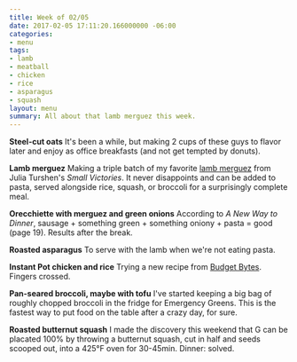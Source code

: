 ```yaml
---
title: Week of 02/05
date: 2017-02-05 17:11:20.166000000 -06:00
categories:
- menu
tags:
- lamb
- meatball
- chicken
- rice
- asparagus
- squash
layout: menu
summary: All about that lamb merguez this week.
---
```


**Steel-cut oats** It's been a while, but making 2 cups of these guys to flavor later and enjoy as office breakfasts (and not get tempted by donuts).

**Lamb merguez** Making a triple batch of my favorite [lamb merguez](/posts/2017-01-16-lamb-merguez-with-herby-yogurt.md) from Julia Turshen's *Small Victories*. It never disappoints and can be added to pasta, served alongside rice, squash, or broccoli for a surprisingly complete meal.

**Orecchiette with merguez and green onions** According to *A New Way to Dinner*, sausage + something green + something oniony + pasta = good (page 19). Results after the break.

**Roasted asparagus** To serve with the lamb when we're not eating pasta.

**Instant Pot chicken and rice** Trying a new recipe from [Budget Bytes](https://www.budgetbytes.com/2016/06/pressure-cooker-chicken-rice/). Fingers crossed.

**Pan-seared broccoli, maybe with tofu** I've started keeping a big bag of roughly chopped broccoli in the fridge for Emergency Greens. This is the fastest way to put food on the table after a crazy day, for sure.

**Roasted butternut squash** I made the discovery this weekend that G can be placated 100% by throwing a butternut squash, cut in half and seeds scooped out, into a 425°F oven for 30-45min. Dinner: solved.
